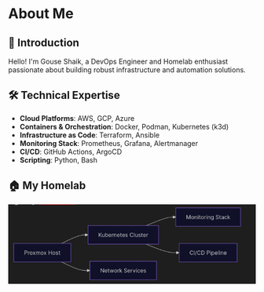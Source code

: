 # About Me

## 👋 Introduction  
Hello! I'm Gouse Shaik, a DevOps Engineer and Homelab enthusiast passionate about building robust infrastructure and automation solutions.

## 🛠️ Technical Expertise  
- **Cloud Platforms**: AWS, GCP, Azure  
- **Containers & Orchestration**: Docker, Podman, Kubernetes (k3d)  
- **Infrastructure as Code**: Terraform, Ansible  
- **Monitoring Stack**: Prometheus, Grafana, Alertmanager  
- **CI/CD**: GitHub Actions, ArgoCD  
- **Scripting**: Python, Bash  

## 🏠 My Homelab  
![Pasted image 20250621165152.png](docs/images/Pasted%20image%2020250621165152.png)